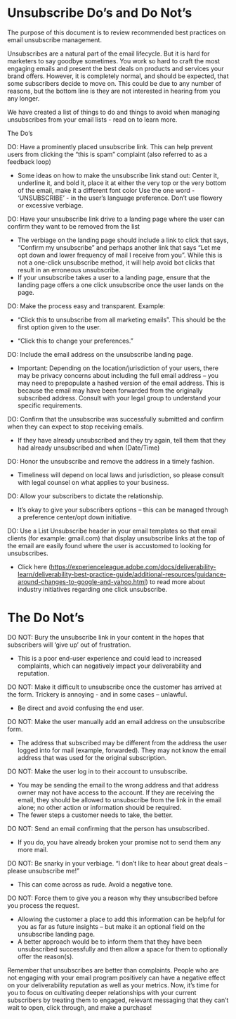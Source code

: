 # Unsubscribe Do’s and Do Not’s #

The purpose of this document is to review recommended best practices on email unsubscribe management.

Unsubscribes are a natural part of the email lifecycle. But it is hard for marketers to say goodbye sometimes. You work so hard to craft the most engaging emails and present the best deals on products and services your brand offers. However, it is completely normal, and should be expected, that some subscribers decide to move on. This could be due to any number of reasons, but the bottom line is they are not interested in hearing from you any longer.

We have created a list of things to do and things to avoid when managing unsubscribes from your email lists - read on to learn more.

The Do’s

DO: Have a prominently placed unsubscribe link. This can help prevent users from clicking the “this is spam” complaint (also referred to as a feedback loop)

+ Some ideas on how to make the unsubscribe link stand out: Center it, underline it, and bold it, place it at either the very top or the very bottom of the email, make it a different font color
Use the one word - ‘UNSUBSCRIBE’ - in the user’s language preference. Don’t use flowery or excessive verbiage.

DO: Have your unsubscribe link drive to a landing page where the user can confirm they want to be removed from the list

+ The verbiage on the landing page should include a link to click that says, “Confirm my unsubscribe” and perhaps another link that says “Let me opt down and lower frequency of mail I receive from you”. While this is not a one-click unsubscribe method, it will help avoid bot clicks that result in an erroneous unsubscribe. 
 + If your unsubscribe takes a user to a landing page, ensure that the landing page offers a one click unsubscribe once the user lands on the page.
 
DO: Make the process easy and transparent. Example:

+	“Click this to unsubscribe from all marketing emails”. This should be the first option given to the user.

+	“Click this to change your preferences.”

DO: Include the email address on the unsubscribe landing page.

+ Important: Depending on the location/jurisdiction of your users, there may be privacy concerns about including the full email address – you may need to prepopulate a hashed version of the email address. This is because the email may have been forwarded from the originally subscribed address. Consult with your legal group to understand your specific requirements. 

DO: Confirm that the unsubscribe was successfully submitted and confirm when they can expect to stop receiving emails.

+ If they have already unsubscribed and they try again, tell them that they had already unsubscribed and when (Date/Time)

DO: Honor the unsubscribe and remove the address in a timely fashion.

+ Timeliness will depend on local laws and jurisdiction, so please consult with legal counsel on what applies to your business.

DO: Allow your subscribers to dictate the relationship.

+ It’s okay to give your subscribers options – this can be managed through a preference center/opt down initiative.

DO: Use a List Unsubscribe header in your email templates so that email clients (for example: gmail.com) that display unsubscribe links at the top of the email are easily found where the user is accustomed to looking for unsubscribes.

+ Click here (https://experienceleague.adobe.com/docs/deliverability-learn/deliverability-best-practice-guide/additional-resources/guidance-around-changes-to-google-and-yahoo.html) to read more about industry initiatives regarding one click unsubscribe. 

# The Do Not’s #


DO NOT: Bury the unsubscribe link in your content in the hopes that subscribers will ‘give up’ out of frustration.

+ This is a poor end-user experience and could lead to increased complaints, which can negatively impact your deliverability and reputation.

DO NOT: Make it difficult to unsubscribe once the customer has arrived at the form. Trickery is annoying - and in some cases – unlawful. 

+ Be direct and avoid confusing the end user.

DO NOT: Make the user manually add an email address on the unsubscribe form. 

+ The address that subscribed may be different from the address the user logged into for mail (example, forwarded).  They may not know the email address that was used for the original subscription.

DO NOT: Make the user log in to their account to unsubscribe.  

+ You may be sending the email to the wrong address and that address owner may not have access to the account.  If they are receiving the email, they should be allowed to unsubscribe from the link in the email alone; no other action or information should be required.
+ The fewer steps a customer needs to take, the better.

DO NOT: Send an email confirming that the person has unsubscribed. 

+ If you do, you have already broken your promise not to send them any more mail. 

DO NOT: Be snarky in your verbiage. “I don’t like to hear about great deals – please unsubscribe me!”

+ This can come across as rude. Avoid a negative tone.

DO NOT: Force them to give you a reason why they unsubscribed before you process the request.

+ Allowing the customer a place to add this information can be helpful for you as far as future insights – but make it an optional field on the unsubscribe landing page. 
+ A better approach would be to inform them that they have been unsubscribed successfully and then allow a space for them to optionally offer the reason(s).

Remember that unsubscribes are better than complaints. People who are not engaging with your email program positively can have a negative effect on your deliverability reputation as well as your metrics. Now, it’s time for you to focus on cultivating deeper relationships with your current subscribers by treating them to engaged, relevant messaging that they can’t wait to open, click through, and make a purchase!
